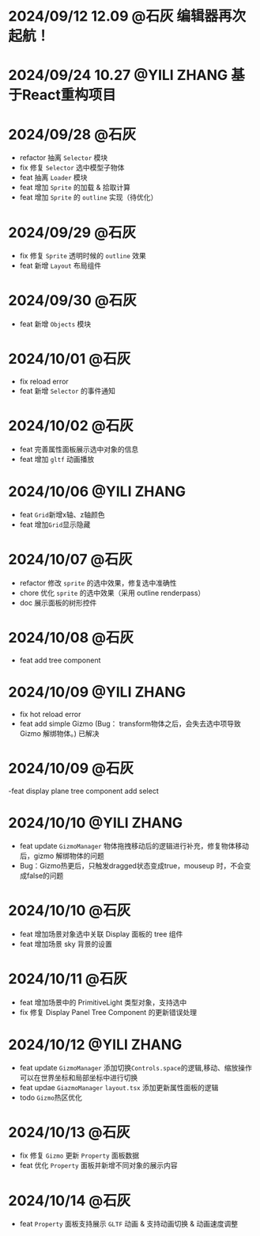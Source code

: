 # 2024/09/12 12.09 @石灰 编辑器再次起航！

# 2024/09/24 10.27 @YILI ZHANG 基于React重构项目 

# 2024/09/28 @石灰
- refactor 抽离 `Selector` 模块
- fix 修复 `Selector` 选中模型子物体
- feat 抽离 `Loader` 模块
- feat 增加 `Sprite` 的加载 & 拾取计算
- feat 增加 `Sprite` 的 `outline` 实现（待优化）

# 2024/09/29 @石灰
- fix 修复 `Sprite` 透明时候的 `outline` 效果
- feat 新增 `Layout` 布局组件

# 2024/09/30 @石灰
- feat 新增 `Objects` 模块

# 2024/10/01 @石灰
- fix reload error
- feat 新增 `Selector` 的事件通知

# 2024/10/02 @石灰
- feat 完善属性面板展示选中对象的信息
- feat 增加 `gltf` 动画播放

# 2024/10/06 @YILI ZHANG
- feat `Grid`新增x轴、z轴颜色
- feat 增加`Grid`显示隐藏

# 2024/10/07 @石灰
- refactor 修改 `sprite` 的选中效果，修复选中准确性
- chore 优化 `sprite` 的选中效果（采用 outline renderpass）
- doc 展示面板的树形控件  

# 2024/10/08 @石灰
- feat add tree component

# 2024/10/09 @YILI ZHANG
- fix hot reload error 
- feat add simple Gizmo (Bug： transform物体之后，会失去选中项导致Gizmo 解绑物体。) 已解决

# 2024/10/09 @石灰
-feat display plane tree component add select 

# 2024/10/10 @YILI ZHANG
- feat update `GizmoManager` 物体拖拽移动后的逻辑进行补充，修复物体移动后，gizmo 解绑物体的问题
- Bug：Gizmo热更后，只触发dragged状态变成true，mouseup 时，不会变成false的问题

# 2024/10/10 @石灰
- feat 增加场景对象选中关联 Display 面板的 tree 组件
- feat 增加场景 sky 背景的设置

# 2024/10/11 @石灰
- feat 增加场景中的 PrimitiveLight 类型对象，支持选中
- fix 修复 Display Panel Tree Component 的更新错误处理

# 2024/10/12 @YILI ZHANG
- feat update `GizmoManager` 添加切换`Controls.space`的逻辑,移动、缩放操作可以在世界坐标和局部坐标中进行切换
- feat updae `GiazmoManager` `layout.tsx` 添加更新属性面板的逻辑
- todo `Gizmo`热区优化

# 2024/10/13 @石灰
- fix 修复 `Gizmo` 更新 `Property` 面板数据
- feat 优化 `Property` 面板并新增不同对象的展示内容

# 2024/10/14 @石灰
- feat `Property` 面板支持展示 `GLTF` 动画 & 支持动画切换 & 动画速度调整